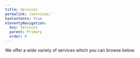 ```yaml
---
title: Services
permalink: /services/
hasContents: true
eleventyNavigation:
  key: Services
  parent: Primary
  order: 0
---
```

We offer a wide variety of services which you can browse below.
